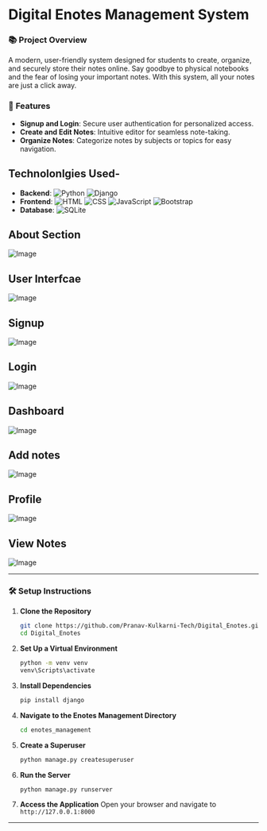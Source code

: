 # Digital Enotes Management System

### 📚 **Project Overview**
A modern, user-friendly system designed for students to create, organize, and securely store their notes online. Say goodbye to physical notebooks and the fear of losing your important notes. With this system, all your notes are just a click away.

### 🚀 **Features**

- **Signup and Login**: Secure user authentication for personalized access.
- **Create and Edit Notes**: Intuitive editor for seamless note-taking.
- **Organize Notes**: Categorize notes by subjects or topics for easy navigation.

## Technolonlgies Used-
 
- **Backend**: ![Python](https://img.shields.io/badge/Python-3776AB?style=flat-square&logo=python&logoColor=white) ![Django](https://img.shields.io/badge/Django-092E20?style=flat-square&logo=django&logoColor=white)
- **Frontend**: ![HTML](https://img.shields.io/badge/HTML5-E34F26?style=flat-square&logo=html5&logoColor=white) ![CSS](https://img.shields.io/badge/CSS3-1572B6?style=flat-square&logo=css3&logoColor=white) ![JavaScript](https://img.shields.io/badge/JavaScript-F7DF1E?style=flat-square&logo=javascript&logoColor=black) ![Bootstrap](https://img.shields.io/badge/Bootstrap-7952B3?style=flat-square&logo=bootstrap&logoColor=white)
- **Database**: ![SQLite](https://img.shields.io/badge/SQLite-003B57?style=flat-square&logo=sqlite&logoColor=white)

## About Section
![Image](https://github.com/user-attachments/assets/ab43e076-37ad-43e2-969a-9bb3162bd5f4)

##  User Interfcae
![Image](https://github.com/user-attachments/assets/16b0d556-465c-4608-845d-e97f08198f4d)

## Signup
![Image](https://github.com/user-attachments/assets/7f89b1f2-afd7-46c7-b94f-997143fc6170)

## Login
![Image](https://github.com/user-attachments/assets/9c8798ba-06e0-4640-98da-d5a6d573fc8f)

## Dashboard
![Image](https://github.com/user-attachments/assets/63148602-cd70-4fe8-91cb-2f5cd45cc612)


## Add notes
![Image](https://github.com/user-attachments/assets/d0ef3160-e956-436f-b1f4-5031a769c5b5)





## Profile
![Image](https://github.com/user-attachments/assets/63148602-cd70-4fe8-91cb-2f5cd45cc612)

## View Notes
![Image](https://github.com/user-attachments/assets/2e6cfcaa-bfe6-4f78-83ee-77312a0831a0)




---

### 🛠️ **Setup Instructions**

1. **Clone the Repository**
   ```bash
   git clone https://github.com/Pranav-Kulkarni-Tech/Digital_Enotes.git
   cd Digital_Enotes
   ```

2. **Set Up a Virtual Environment**
   ```bash
   python -m venv venv
   venv\Scripts\activate
   ```

3. **Install Dependencies**
   ```bash
   pip install django
   ```

4. **Navigate to the Enotes Management Directory**
   ```bash
   cd enotes_management
   ```

5. **Create a Superuser**
   ```bash
   python manage.py createsuperuser
   ```

6. **Run the Server**
   ```bash
   python manage.py runserver
   ```

7. **Access the Application**
   Open your browser and navigate to `http://127.0.0.1:8000`

---
